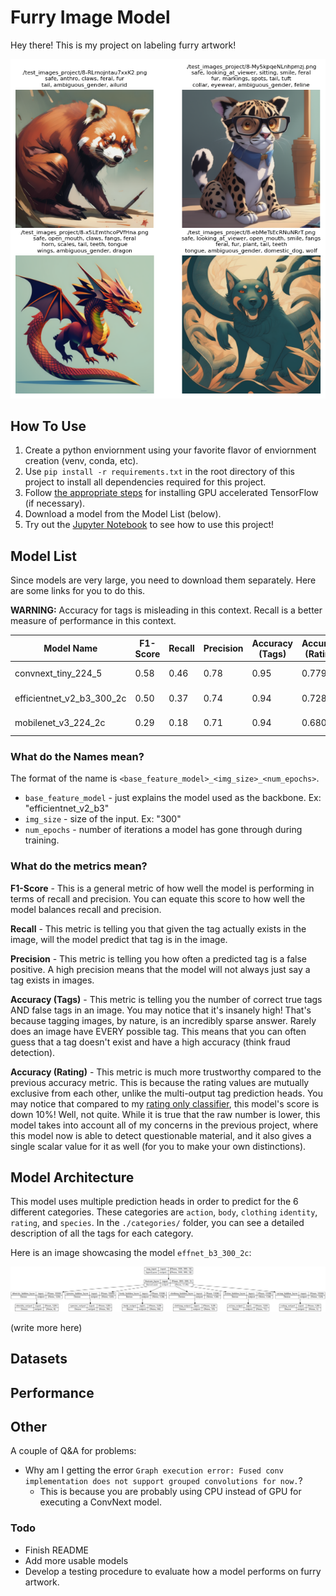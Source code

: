 # Furry Image Model
Hey there! This is my project on labeling furry artwork!

![Example of output](./images/readme/example.png)

## How To Use

1. Create a python enviornment using your favorite flavor of enviornment creation (venv, conda, etc).
2. Use `pip install -r requirements.txt` in the root directory of this project to install all dependencies required for this project.
3. Follow [the appropriate steps](https://www.tensorflow.org/install/pip) for installing GPU accelerated TensorFlow (if necessary).
4. Download a model from the Model List (below).
5. Try out the [Jupyter Notebook](./example_usage.ipynb) to see how to use this project!

## Model List

Since models are very large, you need to download them separately. Here are some links for you to do this.

**WARNING:** Accuracy for tags is misleading in this context. Recall is a better measure of performance in this context.

| Model Name                | F1-Score | Recall | Precision | Accuracy (Tags) | Accuracy (Rating) | Size         | Requires GPU | Zip File                                                                                 |
|---------------------------|----------|--------|-----------|-----------------|-------------------|--------------|--------------|------------------------------------------------------------------------------------------|
| convnext_tiny_224_5       | 0.58     | 0.46   | 0.78      | 0.95            | 0.779             | 29.1M params | ✅          | [link](https://drive.google.com/uc?export=download&id=1VIhh0yfhJuXXTFo_0XPnOeQp5ePqnjDW) |
| efficientnet_v2_b3_300_2c | 0.50     | 0.37   | 0.74      | 0.94            | 0.728             | 14.1M params | ❌          | [link](https://drive.google.com/uc?export=download&id=1n-qEMXU86G8A_UEpZ9_CmAPWdBkMO_zY) |
| mobilenet_v3_224_2c       | 0.29     | 0.18   | 0.71      | 0.94            | 0.680             |  3.1M params | ❌          | [link](https://drive.google.com/uc?export=download&id=1fh2VrLo-bKgGHIkLEQecwUltsuI0W0Tm) |

### What do the Names mean?

The format of the name is `<base_feature_model>_<img_size>_<num_epochs>`.
- `base_feature_model` - just explains the model used as the backbone. Ex: "efficientnet_v2_b3"
- `img_size` - size of the input. Ex: "300"
- `num_epochs` - number of iterations a model has gone through during training.

### What do the metrics mean?

**F1-Score** - This is a general metric of how well the model is performing in terms of recall and precision. You can equate this score to how well the model balances recall and precision.

**Recall** - This metric is telling you that given the tag actually exists in the image, will the model predict that tag is in the image.

**Precision** - This metric is telling you how often a predicted tag is a false positive. A high precision means that the model will not always just say a tag exists in images.

**Accuracy (Tags)** - This metric is telling you the number of correct true tags AND false tags in an image. You may notice that it's insanely high! That's because tagging images, by nature, is an incredibly sparse answer. Rarely does an image have EVERY possible tag. This means that you can often guess that a tag doesn't exist and have a high accuracy (think fraud detection).

**Accuracy (Rating)** - This metric is much more trustworthy compared to the previous accuracy metric. This is because the rating values are mutually exclusive from each other, unlike the multi-output tag prediction heads. You may notice that compared to my [rating only classifier](https://github.com/ZenithO-o/nsfw-furry-detector), this model's score is down 10%! Well, not quite. While it is true that the raw number is lower, this model takes into account all of my concerns in the previous project, where this model now is able to detect questionable material, and it also gives a single scalar value for it as well (for you to make your own distinctions).

## Model Architecture

This model uses multiple prediction heads in order to predict for the 6 different categories. These categories are `action`, `body`, `clothing` `identity`, `rating`, and `species`. In the `./categories/` folder, you can see a detailed description of all the tags for each category.

Here is an image showcasing the model `effnet_b3_300_2c`:

![Image of model's architecture. Starts with an Input layer](images/readme/model_architecture.png)

(write more here)

## Datasets

## Performance

## Other

A couple of Q&A for problems:

- Why am I getting the error `Graph execution error: Fused conv implementation does not support grouped convolutions for now.`?
  - This is because you are probably using CPU instead of GPU for executing a ConvNext model.

### Todo

- Finish README
- Add more usable models
- Develop a testing procedure to evaluate how a model performs on furry artwork.
